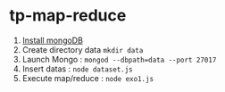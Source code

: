# tp-map-reduce

1) [Install mongoDB](https://www.mongodb.com/download-center#community)
2) Create directory data `mkdir data`
3) Launch Mongo : `mongod --dbpath=data --port 27017`
4) Insert datas : `node dataset.js`
5) Execute map/reduce : `node exo1.js`

